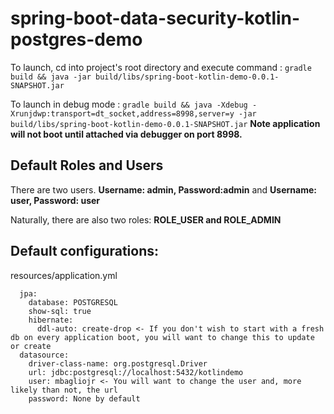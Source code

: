 # spring-boot-data-security-kotlin-postgres-demo

To launch, cd into project's root directory and execute command : `gradle build && java -jar build/libs/spring-boot-kotlin-demo-0.0.1-SNAPSHOT.jar`

To launch in debug mode : `gradle build && java -Xdebug -Xrunjdwp:transport=dt_socket,address=8998,server=y -jar build/libs/spring-boot-kotlin-demo-0.0.1-SNAPSHOT.jar` <b>Note application will not boot until attached via debugger on port 8998.</b>

## Default Roles and Users
There are two users. <b>Username: admin, Password:admin</b> and <b>Username: user, Password: user</b>

Naturally, there are also two roles: <b>ROLE_USER and ROLE_ADMIN</b>

## Default configurations:

resources/application.yml

~~~~spring:
  jpa:
    database: POSTGRESQL
    show-sql: true
    hibernate:
      ddl-auto: create-drop <- If you don't wish to start with a fresh db on every application boot, you will want to change this to update or create
  datasource:
    driver-class-name: org.postgresql.Driver
    url: jdbc:postgresql://localhost:5432/kotlindemo
    user: mbagliojr <- You will want to change the user and, more likely than not, the url
    password: None by default
    
    
